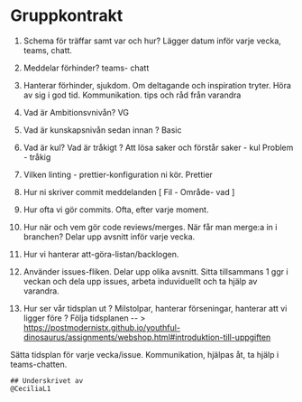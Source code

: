 
# Gruppkontrakt

1.  Schema för träffar samt var och hur? 
    Lägger datum inför varje vecka, teams, chatt.

3.  Meddelar förhinder?
    teams- chatt

4.  Hanterar förhinder, sjukdom. Om deltagande och inspiration tryter.
    Höra av sig i god tid. Kommunikation. tips och råd från varandra
   

5.  Vad är Ambitionsvnivån?
    VG 

6.  Vad är kunskapsnivån sedan innan ?
    Basic

7.  Vad är kul? Vad är tråkigt ?
    Att lösa saker och förstår saker - kul
    Problem - tråkig

8.  Vilken linting - prettier-konfiguration ni kör.
    Prettier

9.  Hur ni skriver commit meddelanden
    [ Fil - Område- vad ]

10.  Hur ofta vi gör commits.
    Ofta, efter varje moment.

11.  Hur när och vem gör code reviews/merges. När får man merge:a in i branchen?
    Delar upp avsnitt inför varje vecka. 

12.  Hur vi hanterar att-göra-listan/backlogen.
13.  Använder issues-fliken. Delar upp olika avsnitt. Sitta tillsammans 1 ggr i veckan och dela upp issues, arbeta induviduellt och ta hjälp av varandra.


13.  Hur ser vår tidsplan ut ? Milstolpar, hanterar förseningar, hanterar att vi ligger före ?
    Följa tidsplanen --  > https://postmodernistx.github.io/youthful-dinosaurus/assignments/webshop.html#introduktion-till-uppgiften
    
   Sätta tidsplan för varje vecka/issue.
   Kommunikation, hjälpas åt, ta hjälp i teams-chatten.  
    
    ## Underskrivet av
    @CeciliaL1
    
